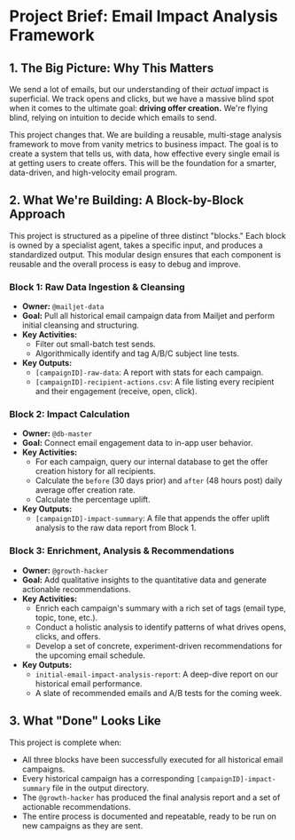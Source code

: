 # Project Brief: Email Impact Analysis Framework

## 1. The Big Picture: Why This Matters

We send a lot of emails, but our understanding of their *actual* impact is superficial. We track opens and clicks, but we have a massive blind spot when it comes to the ultimate goal: **driving offer creation.** We're flying blind, relying on intuition to decide which emails to send.

This project changes that. We are building a reusable, multi-stage analysis framework to move from vanity metrics to business impact. The goal is to create a system that tells us, with data, how effective every single email is at getting users to create offers. This will be the foundation for a smarter, data-driven, and high-velocity email program.

## 2. What We're Building: A Block-by-Block Approach

This project is structured as a pipeline of three distinct "blocks." Each block is owned by a specialist agent, takes a specific input, and produces a standardized output. This modular design ensures that each component is reusable and the overall process is easy to debug and improve.

### Block 1: Raw Data Ingestion & Cleansing
-   **Owner:** `@mailjet-data`
-   **Goal:** Pull all historical email campaign data from Mailjet and perform initial cleansing and structuring.
-   **Key Activities:**
    -   Filter out small-batch test sends.
    -   Algorithmically identify and tag A/B/C subject line tests.
-   **Key Outputs:**
    -   `[campaignID]-raw-data`: A report with stats for each campaign.
    -   `[campaignID]-recipient-actions.csv`: A file listing every recipient and their engagement (receive, open, click).

### Block 2: Impact Calculation
-   **Owner:** `@db-master`
-   **Goal:** Connect email engagement data to in-app user behavior.
-   **Key Activities:**
    -   For each campaign, query our internal database to get the offer creation history for all recipients.
    -   Calculate the `before` (30 days prior) and `after` (48 hours post) daily average offer creation rate.
    -   Calculate the percentage uplift.
-   **Key Outputs:**
    -   `[campaignID]-impact-summary`: A file that appends the offer uplift analysis to the raw data report from Block 1.

### Block 3: Enrichment, Analysis & Recommendations
-   **Owner:** `@growth-hacker`
-   **Goal:** Add qualitative insights to the quantitative data and generate actionable recommendations.
-   **Key Activities:**
    -   Enrich each campaign's summary with a rich set of tags (email type, topic, tone, etc.).
    -   Conduct a holistic analysis to identify patterns of what drives opens, clicks, and offers.
    -   Develop a set of concrete, experiment-driven recommendations for the upcoming email schedule.
-   **Key Outputs:**
    -   `initial-email-impact-analysis-report`: A deep-dive report on our historical email performance.
    -   A slate of recommended emails and A/B tests for the coming week.

## 3. What "Done" Looks Like

This project is complete when:
-   All three blocks have been successfully executed for all historical email campaigns.
-   Every historical campaign has a corresponding `[campaignID]-impact-summary` file in the output directory.
-   The `@growth-hacker` has produced the final analysis report and a set of actionable recommendations.
-   The entire process is documented and repeatable, ready to be run on new campaigns as they are sent. 